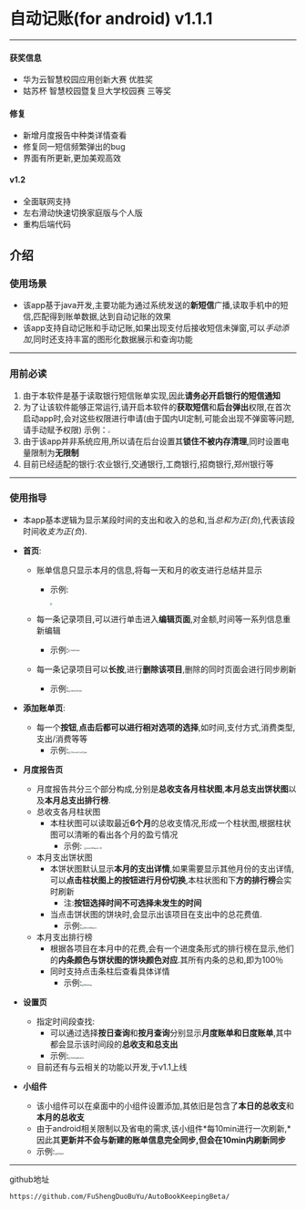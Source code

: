 # 自动记账(for android)  v1.1.1

---

#### 获奖信息

- 华为云智慧校园应用创新大赛 优胜奖
- 姑苏杯 智慧校园暨复旦大学校园赛 三等奖

#### 修复

- 新增月度报告中种类详情查看
- 修复同一短信频繁弹出的bug
- 界面有所更新,更加美观高效

#### v1.2

- 全面联网支持
- 左右滑动快速切换家庭版与个人版
- 重构后端代码

## 介绍

### 使用场景

- 该app基于java开发,主要功能为通过系统发送的**新短信**广播,读取手机中的短信,匹配得到账单数据,达到自动记账的效果
- 该app支持自动记账和手动记账,如果出现支付后接收短信未弹窗,可以*手动添加*,同时还支持丰富的图形化数据展示和查询功能
---
### 用前必读

1. 由于本软件是基于读取银行短信账单实现,因此**请务必开启银行的短信通知**
2. 为了让该软件能够正常运行,请开启本软件的**获取短信**和**后台弹出**权限,在首次启动app时,会对这些权限进行申请(由于国内UI定制,可能会出现不弹窗等问题,请手动赋予权限)
	示例：<img src="http://106.15.35.61:81/markdown_pic/auto_bookkeeping_beta/permission.jpg" style="zoom: 25%;" />
3. 由于该app并非系统应用,所以请在后台设置其**锁住不被内存清理**,同时设置电量限制为**无限制**
4. 目前已经适配的银行:农业银行,交通银行,工商银行,招商银行,郑州银行等
---
### 使用指导

- 本app基本逻辑为显示某段时间的支出和收入的总和,当*总和为正(负*),代表该段时间收*支为正(负*).
- **首页**:
  
  - 账单信息只显示本月的信息,将每一天和月的收支进行总结并显示
    
    - 示例:
    
      <img src="http://106.15.35.61:81/markdown_pic/auto_bookkeeping_beta/Mainpage.jpg" style="zoom:25%;" />
  - 每一条记录项目,可以进行单击进入**编辑页面**,对金额,时间等一系列信息重新编辑
    
       - 示例:<img src="http://106.15.35.61:81/markdown_pic/auto_bookkeeping_beta/AddOrder.jpg" alt="AddOrder" style="zoom:25%;" align="center" />
  - 每一条记录项目可以**长按**,进行**删除该项目**,删除的同时页面会进行同步刷新
    
      - 示例:<img src="http://106.15.35.61:81/markdown_pic/auto_bookkeeping_beta/deleteOrder.jpg" alt="deleteOrder" style="zoom:25%;" />
  
- **添加账单页**:
	
	- 每一个**按钮**,**点击后都可以进行相对选项的选择**,如时间,支付方式,消费类型,支出/消费等等
		- 示例:<img src="http://106.15.35.61:81/markdown_pic/auto_bookkeeping_beta/ChooseCostType.jpg" alt="ChooseCostType" style="zoom:25%;" />
- **月度报告页**

  - 月度报告共分三个部分构成,分别是**总收支各月柱状图**,**本月总支出饼状图**以及**本月总支出排行榜**.
  - 总收支各月柱状图
    - 本柱状图可以读取最近**6个月**的总收支情况,形成一个柱状图,根据柱状图可以清晰的看出各个月的盈亏情况
  	  - 示例:  <img src="http://106.15.35.61:81/markdown_pic/auto_bookkeeping_beta/monthReport (2).jpg" alt="monthReport (2)" style="zoom:25%;" />
   - 本月支出饼状图
     - 本饼状图默认显示**本月的支出详情**,如果需要显示其他月份的支出详情,可以**点击柱状图上的按钮进行月份切换**,本柱状图和下**方的排行榜**会实时刷新
        - 注:**按钮选择时间不可选择未发生的时间**
     - 当点击饼状图的饼块时,会显示出该项目在支出中的总花费值.
     	- 示例:<img src="http://106.15.35.61:81/markdown_pic/auto_bookkeeping_beta/MonthReport.jpg" alt="MonthReport" style="zoom:25%;" />
  - 本月支出排行榜
  	- 根据各项目在本月中的花费,会有一个进度条形式的排行榜在显示,他们的**内条颜色与饼状图的饼块颜色对应**.其所有内条的总和,即为100％
  	- 同时支持点击条柱后查看具体详情
  		- 示例:<img src="http://106.15.35.61:81/markdown_pic/auto_bookkeeping_beta/Ranking.jpg" alt="Ranking" style="zoom:25%;" />

- **设置页**
	- 指定时间段查找:
		- 可以通过选择**按日查询**和**按月查询**分别显示**月度账单和日度账单**,其中都会显示该时间段的**总收支和总支出**
		- 示例:<img src="http://106.15.35.61:81/markdown_pic/auto_bookkeeping_beta/SettingSearch.jpg" alt="SettingSearch" style="zoom:25%;" />
	- 目前还有与云相关的功能以开发,于v1.1上线
	
- **小组件**
	
	- 该小组件可以在桌面中的小组件设置添加,其依旧是包含了**本日的总收支**和**本月的总收支**
	- 由于android相关限制以及省电的需求,该小组件*每10min进行一次刷新,*因此其**更新并不会与新建的账单信息完全同步,但会在10min内刷新同步**
	- 示例:<img src="http://106.15.35.61:81/markdown_pic/auto_bookkeeping_beta/widget.jpg" alt="widget" style="zoom:25%;" />



---

github地址

```
https://github.com/FuShengDuoBuYu/AutoBookKeepingBeta/
```



